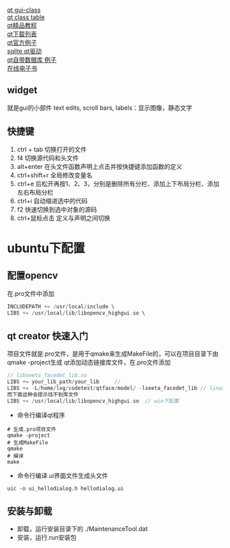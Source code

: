 [qt gui-class](http://doc.qt.io/qt-4.8/qtgui-module.html)  
[qt class table](http://doc.qt.io/qt-5/classes.html)  
[qt精品教程](http://www.qter.org/portal.php?mod=list&catid=6)  
[qt下载列表](http://download.qt.io/archive/)    
[qt官方例子](http://doc.qt.io/qt-5/qtexamplesandtutorials.html)  
[sqlite qt驱动](http://qsqlite.sourceforge.net/#description)  
[qt自带数据库 例子](http://www.qter.org/portal.php?mod=view&aid=51)  
[在线电子书](https://qtguide.ustclug.org/)  

## widget
就是gui的小部件
text edits, scroll bars, 
labels：显示图像，静态文字

## 快捷键
1. ctrl + tab 切换打开的文件
2. f4 切换源代码和头文件
3. alt+enter 在头文件函数声明上点击并按快捷键添加函数的定义
4. ctrl+shift+r 全局修改变量名
5. ctrl+e 后松开再按1、2、3，分别是删除所有分栏、添加上下布局分栏、添加左右布局分栏
6. ctrl+i 自动缩进选中的代码
7. f2 快速切换到选中对象的源码
8. ctrl+鼠标点击 定义与声明之间切换

# ubuntu下配置
## 配置opencv
在.pro文件中添加
```c++
INCLUDEPATH += /usr/local/include \
LIBS += /usr/local/lib/libopencv_highgui.so \
```



## qt creator 快速入门
项目文件就是.pro文件，是用于qmake来生成MakeFile的，可以在项目目录下由qmake -project生成
qt添加动态链接库文件，在.pro文件添加
```c
// libseeta_facedet_lib.so
LIBS += your_lib_path/your_lib     //
LIBS += -L/home/lxg/codetest/qtface/model/ -lseeta_facedet_lib // linux下配置 共享库(动态库)
而下面这种会提示找不到库文件
LIBS += /usr/local/lib/libopencv_highgui.so  // win下配置
```


- 命令行编译qt程序
```shell
# 生成.pro项目文件
qmake -project
# 生成MakeFile
qmake
# 编译
make
```
- 命令行编译.ui界面文件生成头文件
```shell
uic -o ui_hellodialog.h hellodialog.ui
```

## 安装与卸载
- 卸载，运行安装目录下的
./MaintenanceTool.dat
- 安装，运行.run安装包